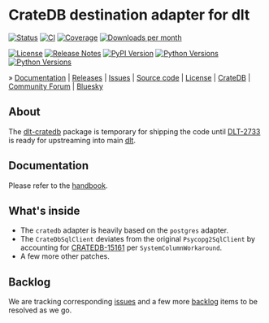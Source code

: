 # CrateDB destination adapter for dlt

[![Status][badge-status]][project-pypi]
[![CI][badge-ci]][project-ci]
[![Coverage][badge-coverage]][project-coverage]
[![Downloads per month][badge-downloads-per-month]][project-downloads]

[![License][badge-license]][project-license]
[![Release Notes][badge-release-notes]][project-release-notes]
[![PyPI Version][badge-package-version]][project-pypi]
[![Python Versions][badge-python-versions]][project-pypi]
[![Python Versions][badge-dlt-versions]][dlt]

» [Documentation]
| [Releases]
| [Issues]
| [Source code]
| [License]
| [CrateDB]
| [Community Forum]
| [Bluesky]

## About

The [dlt-cratedb] package is temporary for shipping the code until
[DLT-2733] is ready for upstreaming into main [dlt].

## Documentation

Please refer to the [handbook].

## What's inside

- The `cratedb` adapter is heavily based on the `postgres` adapter.
- The `CrateDbSqlClient` deviates from the original `Psycopg2SqlClient` by
  accounting for [CRATEDB-15161] per `SystemColumnWorkaround`.
- A few more other patches.

## Backlog

We are tracking corresponding [issues] and a few more [backlog] items
to be resolved as we go.


[backlog]: docs/backlog.md
[CRATEDB-15161]: https://github.com/crate/crate/issues/15161
[dlt]: https://github.com/dlt-hub/dlt
[DLT-2733]: https://github.com/dlt-hub/dlt/pull/2733
[dlt-cratedb]: https://pypi.org/project/dlt-cratedb
[issues]: https://github.com/crate/dlt-cratedb/issues
[handbook]: docs/cratedb.md

[CrateDB]: https://cratedb.com/database
[Bluesky]: https://bsky.app/search?q=cratedb
[Community Forum]: https://community.cratedb.com/
[Documentation]: https://github.com/crate/dlt-cratedb
[Issues]: https://github.com/crate/dlt-cratedb/issues
[License]: https://github.com/crate/dlt-cratedb/blob/main/LICENSE.txt
[managed on GitHub]: https://github.com/crate/dlt-cratedb
[Source code]: https://github.com/crate/dlt-cratedb
[Releases]: https://github.com/surister/dlt-cratedb/releases

[badge-ci]: https://github.com/crate/dlt-cratedb/actions/workflows/tests.yml/badge.svg
[badge-dlt-versions]: https://img.shields.io/badge/dlt-1.10%2C%201.11%2C%201.12-blue.svg
[badge-bluesky]: https://img.shields.io/badge/Bluesky-0285FF?logo=bluesky&logoColor=fff&label=Follow%20%40CrateDB
[badge-coverage]: https://codecov.io/gh/crate/dlt-cratedb/branch/main/graph/badge.svg
[badge-downloads-per-month]: https://pepy.tech/badge/dlt-cratedb/month
[badge-license]: https://img.shields.io/github/license/crate/dlt-cratedb
[badge-package-version]: https://img.shields.io/pypi/v/dlt-cratedb.svg
[badge-python-versions]: https://img.shields.io/pypi/pyversions/dlt-cratedb.svg
[badge-release-notes]: https://img.shields.io/github/release/crate/dlt-cratedb?label=Release+Notes
[badge-status]: https://img.shields.io/pypi/status/dlt-cratedb.svg
[project-ci]: https://github.com/crate/dlt-cratedb/actions/workflows/tests.yml
[project-coverage]: https://app.codecov.io/gh/crate/dlt-cratedb
[project-downloads]: https://pepy.tech/project/dlt-cratedb/
[project-license]: https://github.com/crate/dlt-cratedb/blob/main/LICENSE
[project-pypi]: https://pypi.org/project/dlt-cratedb
[project-release-notes]: https://github.com/crate/dlt-cratedb/releases
